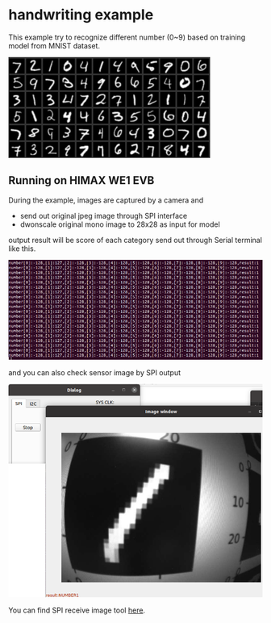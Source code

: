 # handwriting example

This example try to recognize different number (0~9) based on training model from MNIST dataset. 

![mnist dataset](images/mnist.png)

## Running on HIMAX WE1 EVB

During the example, images are captured by a camera and
  - send out original jpeg image through SPI interface 
  - dwonscale original mono image to 28x28 as input for model 

output result will be score of each category send out through Serial terminal like this. 

![serial output](images/output_result_serial_terminal.png)

and you can also check sensor image by SPI output 

![serial output](images/output_result_spi.png)

You can find SPI receive image tool [here](https://github.com/HimaxWiseEyePlus/bsp_tflu/tree/master/SPI_Tool). 



